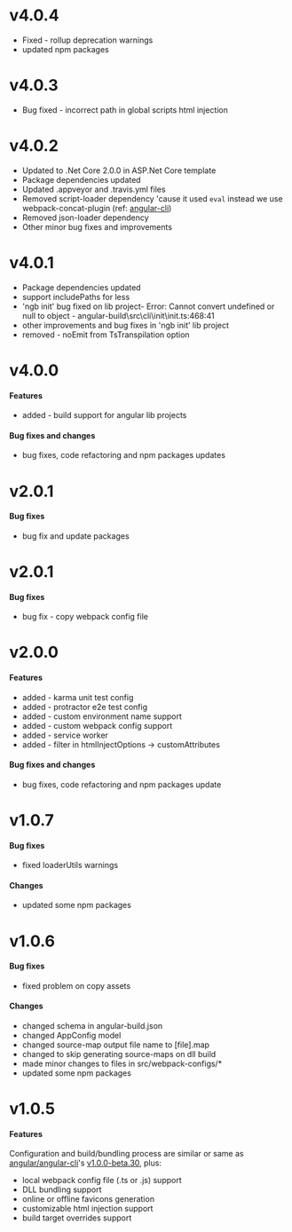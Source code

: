 ﻿# v4.0.4
- Fixed - rollup deprecation warnings
- updated npm packages

# v4.0.3
- Bug fixed - incorrect path in global scripts html injection 

# v4.0.2
- Updated to .Net Core 2.0.0 in ASP.Net Core template
- Package dependencies updated
- Updated .appveyor and .travis.yml files
- Removed script-loader dependency 'cause it used `eval` instead we use webpack-concat-plugin (ref: [angular-cli](https://github.com/angular/angular-cli/commit/e8f27f029ad89f963547d03afdc06c77550b9ee6))
- Removed json-loader dependency
- Other minor bug fixes and improvements

# v4.0.1
- Package dependencies updated
- support includePaths for less
- 'ngb init' bug fixed on lib project- Error: Cannot convert undefined or null to object - angular-build\src\cli\init\init.ts:468:41
- other improvements and bug fixes in 'ngb init' lib project
- removed - noEmit from TsTranspilation option

# v4.0.0
#### Features
- added - build support for angular lib projects

#### Bug fixes and changes
- bug fixes, code refactoring and npm packages updates  

# v2.0.1  
#### Bug fixes
- bug fix and update packages
  
# v2.0.1  
#### Bug fixes
- bug fix - copy webpack config file  
  
# v2.0.0  
#### Features  
- added - karma unit test config
- added - protractor e2e test config
- added - custom environment name support
- added - custom webpack config support
- added - service worker
- added - filter in htmlInjectOptions -> customAttributes
  
#### Bug fixes and changes  
- bug fixes, code refactoring and npm packages update  
  
# v1.0.7  
#### Bug fixes  
- fixed loaderUtils warnings  
  
#### Changes  
- updated some npm packages  
  
# v1.0.6  
#### Bug fixes  
- fixed problem on copy assets  
  
#### Changes  
- changed schema in angular-build.json
- changed AppConfig model
- changed source-map output file name to [file].map 
- changed to skip generating source-maps on dll build  
- made minor changes to files in src/webpack-configs/*
- updated some npm packages  
    
# v1.0.5  
#### Features  
Configuration and build/bundling process are similar or same as [angular/angular-cli](https://github.com/angular/angular-cli)'s [v1.0.0-beta.30](https://github.com/angular/angular-cli/releases/tag/v1.0.0-beta.30), plus:
- local webpack config file (.ts or .js) support  
- DLL bundling support  
- online or offline favicons generation  
- customizable html injection support  
- build target overrides support  